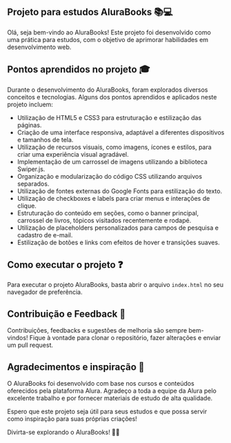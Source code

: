 ## Projeto para estudos AluraBooks 📚💻

Olá, seja bem-vindo ao AluraBooks! Este projeto foi desenvolvido como uma prática para estudos, com o objetivo de aprimorar habilidades em desenvolvimento web.

## Pontos aprendidos no projeto 🎓

Durante o desenvolvimento do AluraBooks, foram explorados diversos conceitos e tecnologias. Alguns dos pontos aprendidos e aplicados neste projeto incluem:

- Utilização de HTML5 e CSS3 para estruturação e estilização das páginas.
- Criação de uma interface responsiva, adaptável a diferentes dispositivos e tamanhos de tela.
- Utilização de recursos visuais, como imagens, ícones e estilos, para criar uma experiência visual agradável.
- Implementação de um carrossel de imagens utilizando a biblioteca Swiper.js.
- Organização e modularização do código CSS utilizando arquivos separados.
- Utilização de fontes externas do Google Fonts para estilização do texto.
- Utilização de checkboxes e labels para criar menus e interações de clique.
- Estruturação do conteúdo em seções, como o banner principal, carrossel de livros, tópicos visitados recentemente e rodapé.
- Utilização de placeholders personalizados para campos de pesquisa e cadastro de e-mail.
- Estilização de botões e links com efeitos de hover e transições suaves.

## Como executar o projeto ❓

Para executar o projeto AluraBooks, basta abrir o arquivo `index.html` no seu navegador de preferência.

## Contribuição e Feedback 🤝

Contribuições, feedbacks e sugestões de melhoria são sempre bem-vindos! Fique à vontade para clonar o repositório, fazer alterações e enviar um pull request.

## Agradecimentos e inspiração 💙

O AluraBooks foi desenvolvido com base nos cursos e conteúdos oferecidos pela plataforma Alura. Agradeço a toda a equipe da Alura pelo excelente trabalho e por fornecer materiais de estudo de alta qualidade.

Espero que este projeto seja útil para seus estudos e que possa servir como inspiração para suas próprias criações!

Divirta-se explorando o AluraBooks! 📖😊
